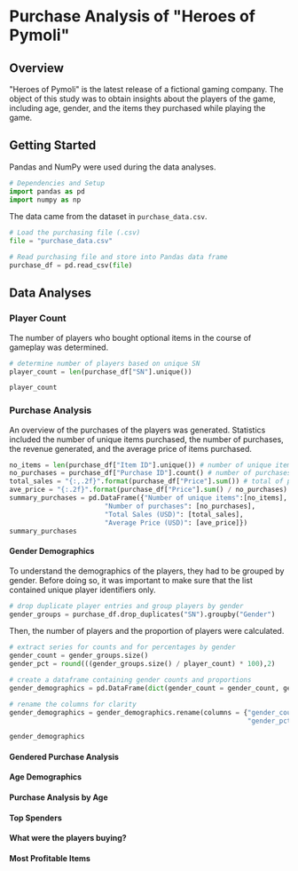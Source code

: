 # Purchase Analysis of "Heroes of Pymoli"

## Overview
"Heroes of Pymoli" is the latest release of a fictional gaming company. The object of this study was to obtain insights about the players of the game, including age, gender, and the items they purchased while playing the game.

## Getting Started
Pandas and NumPy were used during the data analyses.

```python
# Dependencies and Setup
import pandas as pd
import numpy as np
```

The data came from the dataset in `purchase_data.csv`.

```python
# Load the purchasing file (.csv)
file = "purchase_data.csv"

# Read purchasing file and store into Pandas data frame
purchase_df = pd.read_csv(file)
```

## Data Analyses

### Player Count
The number of players who bought optional items in the course of gameplay was determined.

```python
# determine number of players based on unique SN
player_count = len(purchase_df["SN"].unique())

player_count
```

### Purchase Analysis
An overview of the purchases of the players was generated. Statistics included the number of unique items purchased, the number of purchases, the revenue generated, and the average price of items purchased.

```python
no_items = len(purchase_df["Item ID"].unique()) # number of unique items purchased
no_purchases = purchase_df["Purchase ID"].count() # number of purchases
total_sales = "{:,.2f}".format(purchase_df["Price"].sum()) # total of price
ave_price = "{:.2f}".format(purchase_df["Price"].sum() / no_purchases)
summary_purchases = pd.DataFrame({"Number of unique items":[no_items],
                        "Number of purchases": [no_purchases],
                        "Total Sales (USD)": [total_sales],
                        "Average Price (USD)": [ave_price]})
summary_purchases
```

#### Gender Demographics
To understand the demographics of the players, they had to be grouped by gender. Before doing so, it was important to make sure that the list contained unique player identifiers only.

```python
# drop duplicate player entries and group players by gender
gender_groups = purchase_df.drop_duplicates("SN").groupby("Gender")
```

Then, the number of players and the proportion of players were calculated.

```python
# extract series for counts and for percentages by gender
gender_count = gender_groups.size()
gender_pct = round(((gender_groups.size() / player_count) * 100),2)

# create a dataframe containing gender counts and proportions
gender_demographics = pd.DataFrame(dict(gender_count = gender_count, gender_pct = gender_pct))

# rename the columns for clarity
gender_demographics = gender_demographics.rename(columns = {"gender_count":"Number of Players",
                                                            "gender_pct":"Proportion (%)"})

gender_demographics
```

#### Gendered Purchase Analysis

#### Age Demographics
#### Purchase Analysis by Age
#### Top Spenders
#### What were the players buying?
#### Most Profitable Items
